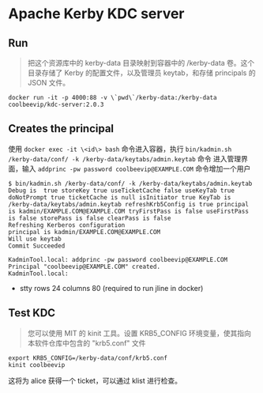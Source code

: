# Apache Kerby KDC server

## Run

> 把这个资源库中的 kerby-data 目录映射到容器中的 /kerby-data 卷。这个目录存储了 Kerby 的配置文件，以及管理员 keytab，和存储 principals 的 JSON 文件。

```shell
docker run -it -p 4000:88 -v \`pwd\`/kerby-data:/kerby-data coolbeevip/kdc-server:2.0.3
```

## Creates the principal

使用 `docker exec -it \<id\> bash` 命令进入容器，执行 `bin/kadmin.sh /kerby-data/conf/ -k /kerby-data/keytabs/admin.keytab` 命令
进入管理界面，输入 `addprinc -pw password coolbeevip@EXAMPLE.COM` 命令增加一个用户

```shell
$ bin/kadmin.sh /kerby-data/conf/ -k /kerby-data/keytabs/admin.keytab
Debug is  true storeKey true useTicketCache false useKeyTab true doNotPrompt true ticketCache is null isInitiator true KeyTab is /kerby-data/keytabs/admin.keytab refreshKrb5Config is true principal is kadmin/EXAMPLE.COM@EXAMPLE.COM tryFirstPass is false useFirstPass is false storePass is false clearPass is false
Refreshing Kerberos configuration
principal is kadmin/EXAMPLE.COM@EXAMPLE.COM
Will use keytab
Commit Succeeded

KadminTool.local: addprinc -pw password coolbeevip@EXAMPLE.COM
Principal "coolbeevip@EXAMPLE.COM" created.
KadminTool.local:
```

* stty rows 24 columns 80 (required to run jline in docker)

## Test KDC

> 您可以使用 MIT 的 kinit 工具。设置 KRB5_CONFIG 环境变量，使其指向本软件仓库中包含的 "krb5.conf" 文件

```shell
export KRB5_CONFIG=/kerby-data/conf/krb5.conf
kinit coolbeevip
```

这将为 alice 获得一个 ticket，可以通过 klist 进行检查。
